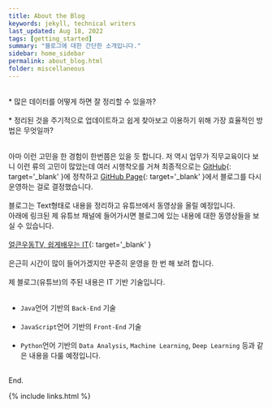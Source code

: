 ```yaml
---
title: About the Blog
keywords: jekyll, technical writers
last_updated: Aug 18, 2022
tags: [getting_started]
summary: "블로그에 대한 간단한 소개입니다."
sidebar: home_sidebar
permalink: about_blog.html
folder: miscellaneous
---
```

<br>
* 많은 데이터를 어떻게 하면 잘 정리할 수 있을까?
<br><br>
* 정리된 것을 주기적으로 업데이트하고 쉽게 찾아보고 이용하기 위해 가장 효율적인 방법은 무엇일까?
<br><br>

아마 이런 고민을 한 경험이 한번쯤은 있을 듯 합니다. 저 역시 업무가 직무교육이다 보니 이런 류의 고민이
많았는데 여러 시행착오를 거쳐 최종적으로는 [GitHub](https://github.com/){: target='_blank' }에
정착하고 [GitHub Page](http://moon9342.github.io/){: target='_blank' }에서 블로그를 다시 운영하는 걸로 결정했습니다.
<br><br>
블로그는 Text형태로 내용을 정리하고 유튜브에서 동영상을 올릴 예정입니다.
<br> 
아래에 링크된 제 유튜브 채널에 들어가시면 블로그에 있는 내용에 대한 동영상들을 보실 수 있습니다.
<br><br>
[얼큰우동TV, 쉽게배우는 IT](https://www.youtube.com/channel/UCp-MztINXTRVkRGCnqnYNlQ){: target='_blank' }
<br><br>
은근히 시간이 많이 들어가겠지만 꾸준히 운영을 한 번 해 보려 합니다.
<br><br>
제 블로그(유튜브)의 주된 내용은 IT 기반 기술입니다. 
<br><br>
* `Java`언어 기반의 `Back-End` 기술
<br><br>
* `JavaScript`언어 기반의 `Front-End` 기술
<br><br>
* `Python`언어 기반의 `Data Analysis`, `Machine Learning`, `Deep Learning` 등과 같은 내용을 다룰 예정입니다.
<br><br>

End.

{% include links.html %}
